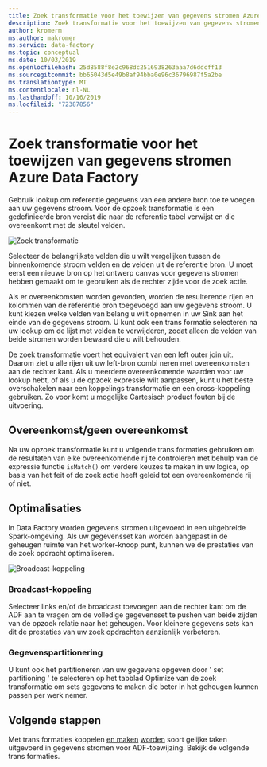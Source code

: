 ```yaml
---
title: Zoek transformatie voor het toewijzen van gegevens stromen Azure Data Factory
description: Zoek transformatie voor het toewijzen van gegevens stromen Azure Data Factory
author: kromerm
ms.author: makromer
ms.service: data-factory
ms.topic: conceptual
ms.date: 10/03/2019
ms.openlocfilehash: 25d8588f8e2c968dc2516938263aaa7d6ddcff13
ms.sourcegitcommit: bb65043d5e49b8af94bba0e96c36796987f5a2be
ms.translationtype: MT
ms.contentlocale: nl-NL
ms.lasthandoff: 10/16/2019
ms.locfileid: "72387856"
---
```

# <a name="azure-data-factory-mapping-data-flow-lookup-transformation"></a>Zoek transformatie voor het toewijzen van gegevens stromen Azure Data Factory

Gebruik lookup om referentie gegevens van een andere bron toe te voegen aan uw gegevens stroom. Voor de opzoek transformatie is een gedefinieerde bron vereist die naar de referentie tabel verwijst en die overeenkomt met de sleutel velden.

![Zoek transformatie](media/data-flow/lookup1.png "Opzoeken")

Selecteer de belangrijkste velden die u wilt vergelijken tussen de binnenkomende stroom velden en de velden uit de referentie bron. U moet eerst een nieuwe bron op het ontwerp canvas voor gegevens stromen hebben gemaakt om te gebruiken als de rechter zijde voor de zoek actie.

Als er overeenkomsten worden gevonden, worden de resulterende rijen en kolommen van de referentie bron toegevoegd aan uw gegevens stroom. U kunt kiezen welke velden van belang u wilt opnemen in uw Sink aan het einde van de gegevens stroom. U kunt ook een trans formatie selecteren na uw lookup om de lijst met velden te verwijderen, zodat alleen de velden van beide stromen worden bewaard die u wilt behouden.

De zoek transformatie voert het equivalent van een left outer join uit. Daarom ziet u alle rijen uit uw left-bron combi neren met overeenkomsten aan de rechter kant. Als u meerdere overeenkomende waarden voor uw lookup hebt, of als u de opzoek expressie wilt aanpassen, kunt u het beste overschakelen naar een koppelings transformatie en een cross-koppeling gebruiken. Zo voor komt u mogelijke Cartesisch product fouten bij de uitvoering.

## <a name="match--no-match"></a>Overeenkomst/geen overeenkomst

Na uw opzoek transformatie kunt u volgende trans formaties gebruiken om de resultaten van elke overeenkomende rij te controleren met behulp van de expressie functie `isMatch()` om verdere keuzes te maken in uw logica, op basis van het feit of de zoek actie heeft geleid tot een overeenkomende rij of niet.

## <a name="optimizations"></a>Optimalisaties

In Data Factory worden gegevens stromen uitgevoerd in een uitgebreide Spark-omgeving. Als uw gegevensset kan worden aangepast in de geheugen ruimte van het worker-knoop punt, kunnen we de prestaties van de zoek opdracht optimaliseren.

![Broadcast-koppeling](media/data-flow/broadcast.png "Broadcast-koppeling")

### <a name="broadcast-join"></a>Broadcast-koppeling

Selecteer links en/of de broadcast toevoegen aan de rechter kant om de ADF aan te vragen om de volledige gegevensset te pushen van beide zijden van de opzoek relatie naar het geheugen. Voor kleinere gegevens sets kan dit de prestaties van uw zoek opdrachten aanzienlijk verbeteren.

### <a name="data-partitioning"></a>Gegevenspartitionering

U kunt ook het partitioneren van uw gegevens opgeven door ' set partitioning ' te selecteren op het tabblad Optimize van de zoek transformatie om sets gegevens te maken die beter in het geheugen kunnen passen per werk nemer.

## <a name="next-steps"></a>Volgende stappen

Met trans formaties koppelen [en maken](data-flow-exists.md) [worden](data-flow-join.md) soort gelijke taken uitgevoerd in gegevens stromen voor ADF-toewijzing. Bekijk de volgende trans formaties.
